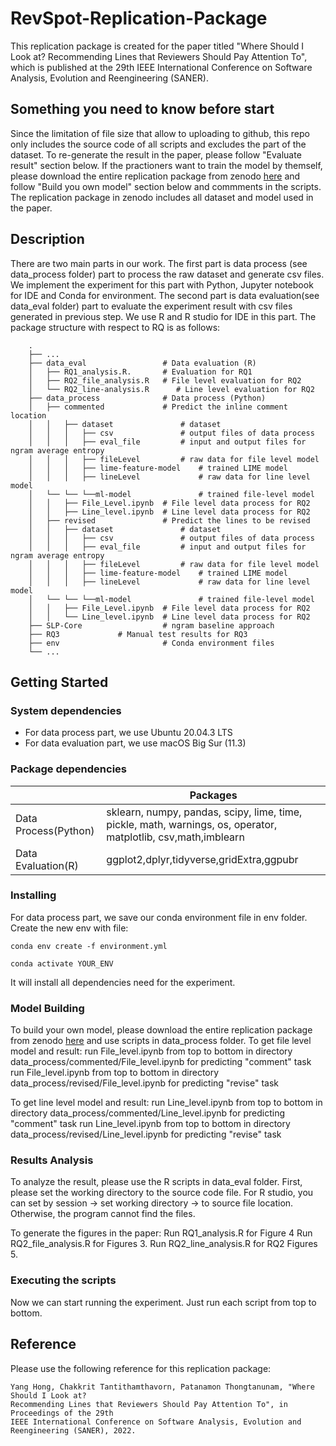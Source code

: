 # RevSpot-Replication-Package

This replication package is created for the paper titled "Where Should I Look at? Recommending Lines that Reviewers Should Pay Attention To", which is published at the 29th IEEE International Conference on Software Analysis, Evolution and Reengineering (SANER).

## Something you need to know before start
Since the limitation of file size that allow to uploading to github, this repo only includes the source code of all scripts and excludes the part of the dataset. To re-generate the result in the paper, please follow "Evaluate result" section below. If the practioners want to train the model by themself, please download the entire replication package from zenodo [here](https://doi.org/10.5281/zenodo.5832080) and follow "Build you own model" section below and commments in the scripts. The replication package in zenodo includes all dataset and model used in the paper. 

## Description

There are two main parts in our work. The first part is data process (see data_process folder) part to process the raw dataset and generate csv files. 
We implement the experiment for this part with Python, Jupyter notebook for IDE and Conda for environment.
The second part is data evaluation(see data_eval folder) part to evaluate the experiment result with csv files generated in previous step. We use R and R studio for IDE in this part. The package structure with respect to RQ is as follows:
```
    .
    ├── ...
    ├── data_eval                 # Data evaluation (R)
    │   ├── RQ1_analysis.R.       # Evaluation for RQ1
    │   ├── RQ2_file_analysis.R   # File level evaluation for RQ2
    │   └── RQ2_line-analysis.R      # Line level evaluation for RQ2	
    ├── data_process              # Data process (Python)
    │   ├── commented             # Predict the inline comment location
    │   │   ├── dataset               # dataset
    │   │   │   ├── csv               # output files of data process
    │   │   │   ├── eval_file         # input and output files for ngram average entropy
    │   │   │   ├── fileLevel         # raw data for file level model
    │   │   │   ├── lime-feature-model    # trained LIME model
    │   │   │   ├── lineLevel             # raw data for line level model
    │   └── └── └──ml-model               # trained file-level model
    │   │   ├── File_Level.ipynb  # File level data process for RQ2
    │   │   ├── Line_level.ipynb  # Line level data process for RQ2
    │   ├── revised               # Predict the lines to be revised
    │   │   ├── dataset               # dataset
    │   │   │   ├── csv               # output files of data process
    │   │   │   ├── eval_file         # input and output files for ngram average entropy
    │   │   │   ├── fileLevel         # raw data for file level model
    │   │   │   ├── lime-feature-model    # trained LIME model
    │   │   │   ├── lineLevel             # raw data for line level model
    │   └── └── └──ml-model               # trained file-level model
    │   │   ├── File_Level.ipynb  # File level data process for RQ2
    │   │   └── Line_level.ipynb  # Line level data process for RQ2
    ├── SLP-Core                  # ngram baseline approach
    ├── RQ3 			# Manual test results for RQ3 
    ├── env                       # Conda environment files
    └── ...

```  

## Getting Started

### System dependencies
* For data process part, we use Ubuntu 20.04.3 LTS
* For data evaluation part, we use macOS Big Sur (11.3)

### Package dependencies
|                      | Packages                                                                                                        |
|----------------------|-----------------------------------------------------------------------------------------------------------------|
| Data Process(Python) | sklearn, numpy, pandas, scipy, lime, time,  pickle, math, warnings, os, operator, matplotlib, csv,math,imblearn |
| Data Evaluation(R)   | ggplot2,dplyr,tidyverse,gridExtra,ggpubr                                                                        |

### Installing

For data process part, we save our conda environment file in env folder. Create the new env with file:
```
conda env create -f environment.yml
```
```
conda activate YOUR_ENV
```
It will install all dependencies need for the experiment.

###  Model Building
To build your own model, please download the entire replication package from zenodo [here](https://doi.org/10.5281/zenodo.5832080) and use scripts in data_process folder.
To get file level model and result: 
run File_level.ipynb from top to bottom in directory data_process/commented/File_level.ipynb for predicting "comment" task
run File_level.ipynb from top to bottom in directory data_process/revised/File_level.ipynb for predicting "revise" task

To get line level model and result: 
run Line_level.ipynb from top to bottom in directory data_process/commented/Line_level.ipynb for predicting "comment" task
run Line_level.ipynb from top to bottom in directory data_process/revised/Line_level.ipynb for predicting "revise" task

###  Results Analysis
To analyze the result, please use the R scripts in data_eval folder.
First, please set the working directory to the source code file. For R studio, you can set by session -> set working directory -> to source file location. Otherwise, the program cannot find the files.

To generate the figures in the paper:
Run RQ1_analysis.R  for Figure 4
Run RQ2_file_analysis.R for Figures 3.
Run RQ2_line_analysis.R for RQ2 Figures 5.

### Executing the scripts

Now we can start running the experiment. Just run each script from top to bottom. 

## Reference

Please use the following reference for this replication package:

    Yang Hong, Chakkrit Tantithamthavorn, Patanamon Thongtanunam, "Where Should I Look at? 
    Recommending Lines that Reviewers Should Pay Attention To", in Proceedings of the 29th 
    IEEE International Conference on Software Analysis, Evolution and Reengineering (SANER), 2022.

